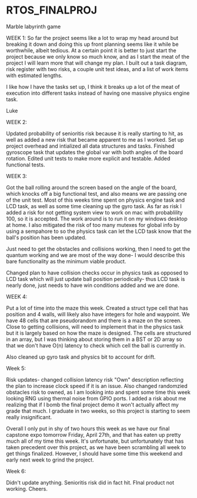 # RTOS_FINALPROJ
Marble labyrinth game


WEEK 1:
So far the project seems like a lot to wrap my head around but breaking it down and doing this up front planning seems like it while be worthwhile, albeit tedious. At a certain point it is better to just start the project because we only know so much know, and as I start the meat of the project I will learn more that will change my plan. I built out a task diagram, risk register with two risks,  a couple unit test ideas, and a list of work items with estimated lengths. 

I like how I have the tasks set up, I think it breaks up a lot of the meat of execution into different tasks instead of having one massive physics engine task. 

Luke

WEEK 2:

Updated probability of senioritis risk because it is really starting to hit, as well as added a new risk that became apparent to me as I worked. Set up project overhead and intialized all data structures and tasks. Finished gyroscope task that updates the global var with both angles of the board rotation. Edited unit tests to make more explicit and testable. Added functional tests.

WEEK 3: 

Got the ball rolling around the screen based on the angle of the board, which knocks off a big functional test, and also means we are passing one of the unit test. Most of this weeks time spent on physics engine task and LCD task, as well as some time cleaning up the gyro task. As far as risk I added a risk for not getting system view to work on mac with probablility 100, so it is accepted. The work around is to run it on my windows desktop at home. I also mitigated the risk of too many mutexes for global info by using a sempahore to so the physics task can let the LCD task know that the ball's position has been updated. 

Just need to get the obstacles and collisions working, then I need to get the quantum working and we are most of the way done- I would describe this bare functionality as the minimum viable product. 

Changed plan to have collision checks occur in physics task as opposed to LCD task which will just update ball position periodically- thus LCD task is nearly done, just needs to have win conditions added and we are done. 

WEEK 4:

Put a lot of time into the maze this week. Created a struct type cell that has position and 4 walls, will likely also have integers for hole and waypoint. We have 48 cells that are pseudorandom and there is a maze on the screen. Close to getting collisions, will need to implement that in the physics task but it is largely based on how the maze is designed. The cells are structured in an array, but I was thinking about storing them in a BST or 2D array so that we don't have O(n) latency to check which cell the ball is currently in. 

Also cleaned up gyro task and physics bit to account for drift. 

Week 5:

Risk updates- changed collision latency risk "Own" description reflecting the plan to increase clock speed if it is an issue. Also changed randomzied obstacles risk to owned, as I am looking into and spent some time this week looking RNG using thermal noise from GPIO ports. I added a risk about me realizing that if I bomb the final project demo it won't actually affect my grade that much. I graduate in two weeks, so this project is starting to seem really insignificant.

Overall I only put in shy of two hours this week as we have our final capstone expo tomorrow Friday, April 27th, and that has eaten up pretty much all of my time this week. It's unfortunate, but unfortunately that has taken precedent over this project, as we have been scrambling all week to get things finalized. However, I should have some time this weekend and early next week to grind the project.

Week 6:

Didn't update anything. Senioritis risk did in fact hit. FInal product not working. Cheers.
